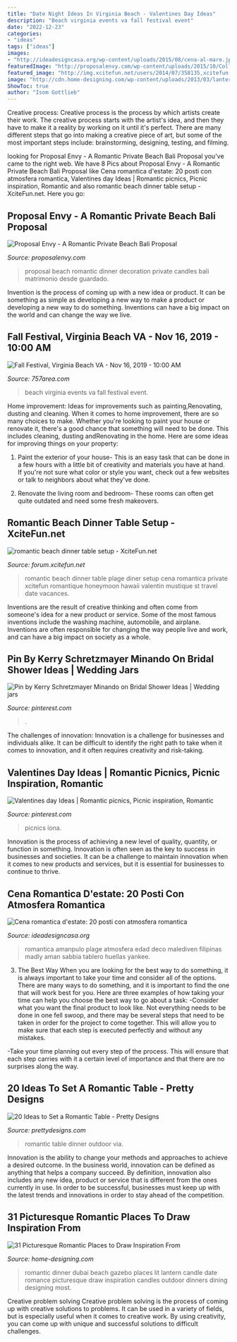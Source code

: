 ```yaml
---
title: "Date Night Ideas In Virginia Beach - Valentines Day Ideas"
description: "Beach virginia events va fall festival event"
date: "2022-12-23"
categories:
- "ideas"
tags: ["ideas"]
images:
- "http://ideadesigncasa.org/wp-content/uploads/2015/08/cena-al-mare.jpg"
featuredImage: "http://proposalenvy.com/wp-content/uploads/2015/10/Collage-8.jpg"
featured_image: "http://img.xcitefun.net/users/2014/07/358135,xcitefun-romantic-beach-set-up-3.jpg"
image: "http://cdn.home-designing.com/wp-content/uploads/2013/03/lantern-lit-beach-dinner-beneath-white-gazebo.jpeg"
ShowToc: true
author: "Isom Gottlieb"
---
```



Creative process:
Creative process is the process by which artists create their work. The creative process starts with the artist's idea, and then they have to make it a reality by working on it until it's perfect. There are many different steps that go into making a creative piece of art, but some of the most important steps include: brainstorming, designing, testing, and filming.

	

		
looking for Proposal Envy - A Romantic Private Beach Bali Proposal you've came to the right web. We have 8 Pics about Proposal Envy - A Romantic Private Beach Bali Proposal like Cena romantica d&#039;estate: 20 posti con atmosfera romantica, Valentines day Ideas | Romantic picnics, Picnic inspiration, Romantic and also romantic beach dinner table setup - XciteFun.net. Here you go:
		
    
## Proposal Envy - A Romantic Private Beach Bali Proposal

<img loading=lazy src="http://proposalenvy.com/wp-content/uploads/2015/10/Collage-8.jpg" onerror="this.onerror=null;this.src='https://tse1.mm.bing.net/th?id=OIP.OMwOdBKfUbH4WYxYrmY-3AHaFj&amp;pid=15.1';" alt="Proposal Envy - A Romantic Private Beach Bali Proposal">

_Source: proposalenvy.com_

>proposal beach romantic dinner decoration private candles bali matrimonio desde guardado. 

	

Invention is the process of coming up with a new idea or product. It can be something as simple as developing a new way to make a product or developing a new way to do something. Inventions can have a big impact on the world and can change the way we live.

    
## Fall Festival, Virginia Beach VA - Nov 16, 2019 - 10:00 AM

<img loading=lazy src="https://myareanetwork-photos.s3.amazonaws.com/event_photos/cover/441273_1572757782.jpg" onerror="this.onerror=null;this.src='https://tse3.mm.bing.net/th?id=OIP.MO-K4lCHFA7qGIOtV3TPQAHaCv&amp;pid=15.1';" alt="Fall Festival, Virginia Beach VA - Nov 16, 2019 - 10:00 AM">

_Source: 757area.com_

>beach virginia events va fall festival event. 

	

Home improvement: Ideas for improvements such as painting,Renovating, dusting and cleaning.
When it comes to home improvement, there are so many choices to make. Whether you're looking to paint your house or renovate it, there's a good chance that something will need to be done. This includes cleaning, dusting andRenovating in the home. Here are some ideas for improving things on your property: 
1. Paint the exterior of your house- This is an easy task that can be done in a few hours with a little bit of creativity and materials you have at hand. If you're not sure what color or style you want, check out a few websites or talk to neighbors about what they've done. 

2. Renovate the living room and bedroom- These rooms can often get quite outdated and need some fresh makeovers.

    
## Romantic Beach Dinner Table Setup - XciteFun.net

<img loading=lazy src="http://img.xcitefun.net/users/2014/07/358135,xcitefun-romantic-beach-set-up-3.jpg" onerror="this.onerror=null;this.src='https://tse1.mm.bing.net/th?id=OIP.bWFqO7N4BTGyjR9ZMXZjcwHaE8&amp;pid=15.1';" alt="romantic beach dinner table setup - XciteFun.net">

_Source: forum.xcitefun.net_

>romantic beach dinner table plage diner setup cena romantica private xcitefun romantique honeymoon hawaii valentin mustique st travel date vacances. 

	

Inventions are the result of creative thinking and often come from someone's idea for a new product or service. Some of the most famous inventions include the washing machine, automobile, and airplane. Inventions are often responsible for changing the way people live and work, and can have a big impact on society as a whole.

    
## Pin By Kerry Schretzmayer Minando On Bridal Shower Ideas | Wedding Jars

<img loading=lazy src="https://i.pinimg.com/originals/b8/a8/e3/b8a8e35bd88c9b7a080c39e969993127.jpg" onerror="this.onerror=null;this.src='https://tse2.mm.bing.net/th?id=OIP.zU5kEXNjMYBhSA1TZlkNcgHaJ4&amp;pid=15.1';" alt="Pin by Kerry Schretzmayer Minando on Bridal Shower Ideas | Wedding jars">

_Source: pinterest.com_

>. 

	

The challenges of innovation:
Innovation is a challenge for businesses and individuals alike. It can be difficult to identify the right path to take when it comes to innovation, and it often requires creativity and risk-taking.

    
## Valentines Day Ideas | Romantic Picnics, Picnic Inspiration, Romantic

<img loading=lazy src="https://i.pinimg.com/originals/64/bd/e7/64bde7ac711f3586dca30b1d992f28d3.jpg" onerror="this.onerror=null;this.src='https://tse4.mm.bing.net/th?id=OIP.VqL1NoWYJJY0QurajINtZQHaNK&amp;pid=15.1';" alt="Valentines day Ideas | Romantic picnics, Picnic inspiration, Romantic">

_Source: pinterest.com_

>picnics iona. 

	

Innovation is the process of achieving a new level of quality, quantity, or function in something. Innovation is often seen as the key to success in businesses and societies. It can be a challenge to maintain innovation when it comes to new products and services, but it is essential for businesses to continue to thrive.

    
## Cena Romantica D&#039;estate: 20 Posti Con Atmosfera Romantica

<img loading=lazy src="http://ideadesigncasa.org/wp-content/uploads/2015/08/cena-al-mare.jpg" onerror="this.onerror=null;this.src='https://tse4.mm.bing.net/th?id=OIP.do1PSkejf_coNVGlCfA65gHaGc&amp;pid=15.1';" alt="Cena romantica d&#039;estate: 20 posti con atmosfera romantica">

_Source: ideadesigncasa.org_

>romantica amanpulo plage atmosfera edad deco malediven filipinas madly aman sabbia tablero huellas yankee. 

	

3) The Best Way
When you are looking for the best way to do something, it is always important to take your time and consider all of the options. There are many ways to do something, and it is important to find the one that will work best for you. Here are three examples of how taking your time can help you choose the best way to go about a task: 
-Consider what you want the final product to look like. Not everything needs to be done in one fell swoop, and there may be several steps that need to be taken in order for the project to come together. This will allow you to make sure that each step is executed perfectly and without any mistakes.

-Take your time planning out every step of the process. This will ensure that each step carries with it a certain level of importance and that there are no surprises along the way.

    
## 20 Ideas To Set A Romantic Table - Pretty Designs

<img loading=lazy src="http://www.prettydesigns.com/wp-content/uploads/2015/08/20-ideas-to-set-a-romantic-table9.jpg" onerror="this.onerror=null;this.src='https://tse2.mm.bing.net/th?id=OIP.hjmcmInPwEaWqSxDxlyyHAAAAA&amp;pid=15.1';" alt="20 Ideas to Set a Romantic Table - Pretty Designs">

_Source: prettydesigns.com_

>romantic table dinner outdoor via. 

	

Innovation is the ability to change your methods and approaches to achieve a desired outcome. In the business world, innovation can be defined as anything that helps a company succeed. By definition, innovation also includes any new idea, product or service that is different from the ones currently in use. In order to be successful, businesses must keep up with the latest trends and innovations in order to stay ahead of the competition.

    
## 31 Picturesque Romantic Places To Draw Inspiration From

<img loading=lazy src="http://cdn.home-designing.com/wp-content/uploads/2013/03/lantern-lit-beach-dinner-beneath-white-gazebo.jpeg" onerror="this.onerror=null;this.src='https://tse1.mm.bing.net/th?id=OIP.mwelckvOBtNxw7X8B2nqnAHaEK&amp;pid=15.1';" alt="31 Picturesque Romantic Places to Draw Inspiration From">

_Source: home-designing.com_

>romantic dinner dubai beach gazebo places lit lantern candle date romance picturesque draw inspiration candles outdoor dinners dining designing most. 

	

Creative problem solving
Creative problem solving is the process of coming up with creative solutions to problems. It can be used in a variety of fields, but is especially useful when it comes to creative work. By using creativity, you can come up with unique and successful solutions to difficult challenges.

